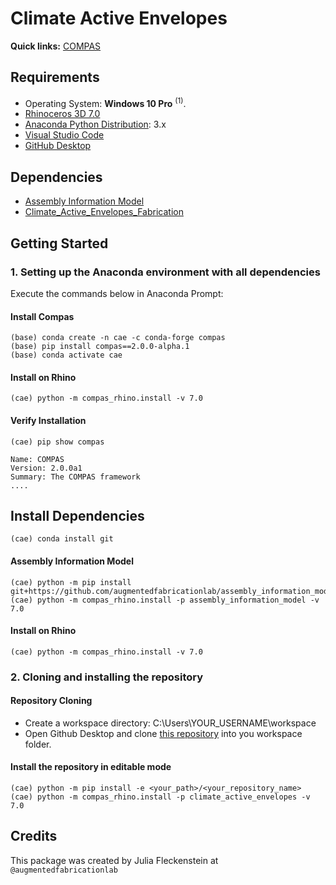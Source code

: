 # Climate Active Envelopes

**Quick links:** [COMPAS](https://compas.dev/)

## Requirements

* Operating System: **Windows 10 Pro** <sup>(1)</sup>.
* [Rhinoceros 3D 7.0](https://www.rhino3d.com/)
* [Anaconda Python Distribution](https://www.anaconda.com/download/): 3.x
* [Visual Studio Code](https://code.visualstudio.com/)
* [GitHub Desktop](https://desktop.github.com/)

## Dependencies

* [Assembly Information Model](https://github.com/augmentedfabricationlab/assembly_information_model)
* [Climate_Active_Envelopes_Fabrication](https://github.com/augmentedfabricationlab/climate_active_envelopes_fabrication)

## Getting Started

### 1. Setting up the Anaconda environment with all dependencies

Execute the commands below in Anaconda Prompt:

#### Install Compas 

    (base) conda create -n cae -c conda-forge compas
    (base) pip install compas==2.0.0-alpha.1
    (base) conda activate cae
    
#### Install on Rhino
    
    (cae) python -m compas_rhino.install -v 7.0
    
#### Verify Installation

    (cae) pip show compas
    
    Name: COMPAS
    Version: 2.0.0a1
    Summary: The COMPAS framework
    ....

## Install Dependencies

    (cae) conda install git
    
#### Assembly Information Model
    
    (cae) python -m pip install git+https://github.com/augmentedfabricationlab/assembly_information_model@master#egg=assembly_information_model
    (cae) python -m compas_rhino.install -p assembly_information_model -v 7.0
    
    
#### Install on Rhino

    (cae) python -m compas_rhino.install -v 7.0

### 2. Cloning and installing the repository

#### Repository Cloning
* Create a workspace directory: C:\Users\YOUR_USERNAME\workspace
* Open Github Desktop and clone [this repository](https://github.com/augmentedfabricationlab/climate_active_envelopes) into you workspace folder.

#### Install the repository in editable mode
    (cae) python -m pip install -e <your_path>/<your_repository_name>
    (cae) python -m compas_rhino.install -p climate_active_envelopes -v 7.0

## Credits

This package was created by Julia Fleckenstein at `@augmentedfabricationlab`
